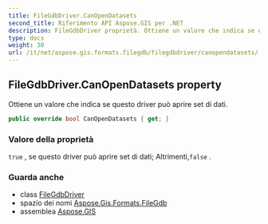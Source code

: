 ```yaml
---
title: FileGdbDriver.CanOpenDatasets
second_title: Riferimento API Aspose.GIS per .NET
description: FileGdbDriver proprietà. Ottiene un valore che indica se questo driver può aprire set di dati.
type: docs
weight: 30
url: /it/net/aspose.gis.formats.filegdb/filegdbdriver/canopendatasets/
---
```

## FileGdbDriver.CanOpenDatasets property

Ottiene un valore che indica se questo driver può aprire set di dati.

```csharp
public override bool CanOpenDatasets { get; }
```

### Valore della proprietà

`true` , se questo driver può aprire set di dati; Altrimenti,`false` .

### Guarda anche

* class [FileGdbDriver](../)
* spazio dei nomi [Aspose.Gis.Formats.FileGdb](../../filegdbdriver/)
* assemblea [Aspose.GIS](../../../)


